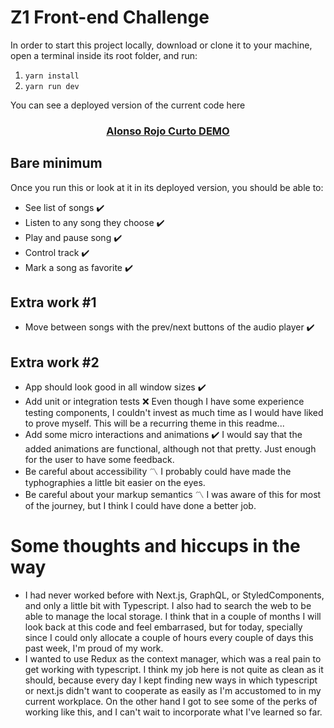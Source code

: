 # Z1 Front-end Challenge

In order to start this project locally, download or clone it to your machine, open a terminal inside its root folder, and run:

1. `yarn install`
2. `yarn run dev`

You can see a deployed version of the current code here

<a href="https://z1-front-end-challenge.vercel.app/"><h3 style="text-align: center;">Alonso Rojo Curto DEMO</h3></a>


## Bare minimum

Once you run this or look at it in its deployed version, you should be able to:

  - See list of songs ✔️
  - Listen to any song they choose ✔️
  - Play and pause song ✔️
  - Control track ✔️
  - Mark a song as favorite ✔️
## Extra work #1

  - Move between songs with the prev/next buttons of the audio player ✔️

## Extra work #2 
- App should look good in all window sizes ✔️
- Add unit or integration tests ❌
Even though I have some experience testing components, I couldn't invest as much time as I would have liked to prove myself. This will be a recurring theme in this readme...
- Add some micro interactions and animations ✔️
I would say that the added animations are functional, although not that pretty. Just enough for the user to have some feedback.
- Be careful about accessibility 〽️
I probably could have made the typhographies a little bit easier on the eyes.
- Be careful about your markup semantics 〽️
I was aware of this for most of the journey, but I think I could have done a better job.

# Some thoughts and hiccups in the way

- I had never worked before with Next.js, GraphQL, or StyledComponents, and only a little bit with Typescript. I also had to search the web to be able to manage the local storage. I think that in a couple of months I will look back at this code and feel embarrased, but for today, specially since I could only allocate a couple of hours every couple of days this past week, I'm proud of my work. 
- I wanted to use Redux as the context manager, which was a real pain to get working with typescript. I think my job here is not quite as clean as it should, because every day I kept finding new ways in which typescript or next.js didn't want to cooperate as easily as I'm accustomed to in my current workplace. On the other hand I got to see some of the perks of working like this, and I can't wait to incorporate what I've learned so far.


